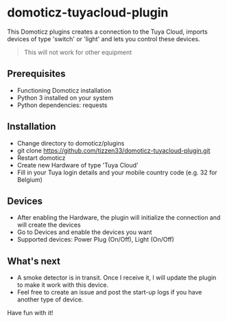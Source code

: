 # domoticz-tuyacloud-plugin
This Domoticz plugins creates a connection to the Tuya Cloud, imports devices of type 'switch' or 'light' and lets you control these devices. 
> This will not work for other equipment

## Prerequisites
- Functioning Domoticz installation
- Python 3 installed on your system
- Python dependencies: requests

## Installation
- Change directory to domoticz/plugins
- git clone https://github.com/tizzen33/domoticz-tuyacloud-plugin.git
- Restart domoticz
- Create new Hardware of type 'Tuya Cloud'
- Fill in your Tuya login details and your mobile country code (e.g. 32 for Belgium)

## Devices
- After enabling the Hardware, the plugin will initialize the connection and will create the devices
- Go to Devices and enable the devices you want
- Supported devices: Power Plug (On/Off), Light (On/Off)

## What's next
- A smoke detector is in transit. Once I receive it, I will update the plugin to make it work with this device.
- Feel free to create an issue and post the start-up logs if you have another type of device.

Have fun with it!

